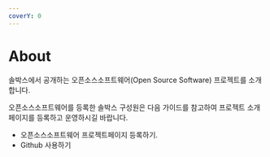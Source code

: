 ```yaml
---
coverY: 0
---
```


# About

솔박스에서 공개하는 오픈소스소프트웨어(Open Source Software) 프로젝트를 소개합니다.



오픈소스소프트웨어를 등록한 솔박스 구성원은 다음 가이드를 참고하여 프로젝트 소개 페이지를 등록하고 운영하시길 바랍니다.

* 오픈소스소프트웨어 프로젝트페이지 등록하기.    &#x20;
* Github 사용하기
